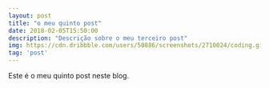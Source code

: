 ```yaml
---
layout: post
title: "o meu quinto post"
date: 2018-02-05T15:50:00
description: "Descrição sobre o meu terceiro post"
img: https://cdn.dribbble.com/users/50886/screenshots/2710024/coding.gif
tag: 'post'
---
```


Este é o meu quinto post neste blog.
